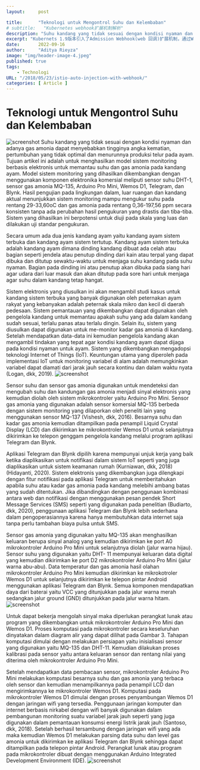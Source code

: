 ```yaml
---
layout:     post

title:      "Teknologi untuk Mengontrol Suhu dan Kelembaban"
# subtitle:   "Kubernetes webhook扩展机制解析"
description: "Suhu kandang yang tidak sesuai dengan kondisi nyaman dan adanya gas amonia dapat menyebabkan tingginya angka kematian, pertumbuhan yang tidak optimal dan menurunnya produksi telur pada ayam. Tujuan artikel ini adalah untuk menghasilkan model sistem monitoring berbasis elektronis untuk memantau suhu dan gas amonia pada kandang ayam. Model sistem monitoring yang dihasilkan dikembangkan dengan menggunakan komponen elektronika komersial meliputi sensor suhu DHT-1, sensor gas amonia MQ-135, Arduino Pro Mini, Wemos D1, Telegram, dan Blynk. Hasil pengujian pada lingkungan dalam."
excerpt: "Kubernets 1.9版本引入了Admission Webhook(web 回调)扩展机制，通过Webhook,开发者可以非常灵活地对Kubernets API Server的功能进行扩展，在API Server创建资源时对资源进行验证或者修改。 Istio 0.7版本就利用了Kubernets webhook实现了sidecar的自动注入。"
date:       2022-09-16
author:     "Aditya Rieyza"
image: "img/header-image-4.jpeg"
published: true 
tags:
    - Technologi
URL: "/2018/05/23/istio-auto-injection-with-webhook/"
categories: [ Article ]
---
```


# Teknologi untuk Mengontrol Suhu dan Kelembaban
![screenshot](/img/control-suhu-image.jpeg)
Suhu kandang yang tidak sesuai dengan kondisi nyaman dan adanya gas amonia dapat menyebabkan tingginya angka kematian, pertumbuhan yang tidak optimal dan menurunnya produksi telur pada ayam. Tujuan artikel ini adalah untuk menghasilkan model sistem monitoring berbasis elektronis untuk memantau suhu dan gas amonia pada kandang ayam. Model sistem monitoring yang dihasilkan dikembangkan dengan menggunakan komponen elektronika komersial meliputi sensor suhu DHT-1, sensor gas amonia MQ-135, Arduino Pro Mini, Wemos D1, Telegram, dan Blynk. Hasil pengujian pada lingkungan dalam, luar ruangan dan kandang aktual menunjukkan sistem monitoring mampu mengukur suhu pada rentang 29-33,60oC dan gas amonia pada rentang 0,36-197,56 ppm secara konsisten tanpa ada perubahan hasil pengukuran yang drastis dan tiba-tiba. Sistem yang dihasilkan ini berpotensi untuk diuji pada skala yang luas dan dilakukan uji standar pengukuran.

Secara umum ada dua jenis kandang ayam yaitu kandang ayam sistem terbuka dan kandang ayam sistem tertutup. Kandang ayam sistem terbuka adalah kandang ayam
dimana dinding kandang dibuat ada celah atau bagian seperti jendela atau penutup dinding dari kain atau terpal yang dapat dibuka dan ditutup sewaktu-waktu untuk menjaga suhu kandang pada suhu nyaman. Bagian pada dinding ini atau penutup akan dibuka pada siang hari agar udara dari luar masuk dan akan ditutup pada sore hari untuk menjaga agar suhu dalam kandang tetap hangat.

Sistem elektronis yang diusulkan ini akan mengambil studi kasus untuk kandang sistem terbuka yang banyak digunakan oleh peternakan ayam rakyat yang kebanyakan adalah peternak skala mikro dan kecil di daerah pedesaan. Sistem pemantauan yang dikembangkan dapat digunakan oleh pengelola kandang untuk memantau apakah suhu yang ada dalam kandang sudah sesuai, terlalu panas atau terlalu dingin. Selain itu,
sistem yang diusulkan dapat digunakan untuk me-monitor kadar gas amonia di kandang. Setelah mendapatkan data-data ini kemudian pengelola kandang akan mengambil tindakan yang tepat agar kondisi kandang ayam dapat dijaga pada kondisi nyaman untuk ayam. Sistem yang dikembangkan mengadopsi teknologi Internet of Things (IoT). Keuntungan utama yang diperoleh pada implementasi IoT untuk monitoring variabel di
alam adalah memungkinkan variabel dapat diamati dari jarak jauh secara kontinu dan dalam waktu nyata (Logan, dkk, 2019).
![screenshot](/img/suhu-image-2.png)

Sensor suhu dan sensor gas amonia digunakan untuk mendeteksi dan mengubah suhu dan kandungan gas amonia menjadi sinyal elektronis yang kemudian diolah oleh sistem mikrokontroler yaitu Arduino Pro Mini. Sensor gas amonia yang digunakan adalah sensor komersial MQ-135 berbeda dengan sistem monitoring yang dilaporkan oleh peneliti lain yang menggunakan sensor MQ-137 (Vishesh, dkk, 2016). Besarnya suhu dan kadar gas amonia kemudian ditampilkan pada penampil Liquid Crystal Display (LCD) dan dikirimkan ke mikrokontroler Wemos D1 untuk selanjutnya dikirimkan ke telepon genggam pengelola kandang melalui program aplikasi Telegram dan Blynk.

Aplikasi Telegram dan Blynk dipilih karena mempunyai unjuk kerja yang baik ketika diaplikasikan untuk notifikasi dalam sistem IoT seperti yang juga diaplikasikan untuk sistem keamanan rumah (Kurniawan, dkk, 2018) (Hidayanti, 2020). Sistem elektronis yang dikembangkan juga dilengkapi dengan fitur notifikasi pada aplikasi Telegram untuk memberitahukan apabila suhu atau kadar gas amonia pada kandang melebihi ambang batas yang sudah ditentukan. Jika dibandingkan dengan penggunaan kombinasi antara web dan notifikasi dengan menggunakan pesan pendek Short Message Services (SMS) seperti yang digunakan pada penelitian (Budiarto, dkk, 2020), penggunaan aplikasi Telegram dan Blynk lebih sederhana dalam pengoperasiannya karena hanya membutuhkan data internet saja tanpa perlu tambahan biaya pulsa untuk SMS.

Sensor gas amonia yang digunakan yaitu MQ-135 akan menghasilkan keluaran berupa sinyal analog yang kemudian dikirimkan ke port A0 mikrokontroler Arduino Pro Mini untuk selanjutnya diolah (jalur warna hijau). Sensor suhu yang digunakan yaitu DHT- 11 mempunyai keluaran data digital yang kemudian dikirimkan ke port D2 mikrokontroler Arduino Pro Mini (jalur warna abu-abu). Data temperatur dan gas amonia hasil olahan mikrokontroler Arduino Pro Mini kemudian dikirimkan ke mikrokotroler Wemos D1 untuk selanjutnya dikirimkan ke telepon pintar Android menggunakan aplikasi Telegram dan Blynk. Semua komponen mendapatkan daya dari baterai yaitu VCC yang ditunjukkan pada jalur warna merah sedangkan jalur ground (GND) ditunjukkan pada jalur warna hitam.
![screenshot](/img/suhu-image-3.png)

Untuk dapat bekerja mengolah sinyal maka diperlukan perangkat lunak atau program yang dikembangkan untuk mikrokontroler Arduino Pro Mini dan Wemos D1. Proses komputasi pada mikrokontroler secara keseluruhan dinyatakan dalam diagram alir yang dapat dilihat pada Gambar 3. Tahapan komputasi dimulai dengan melakukan persiapan yaitu inisialisasi sensor yang digunakan yaitu MQ-135 dan DHT-11. Kemudian dilakukan proses kalibrasi pada sensor yaitu antara keluaran sensor dan rentang nilai yang diterima oleh mikrokontroler Arduino Pro Mini.

Setelah mendapatkan data pembacaan sensor, mikrokontroler Arduino Pro Mini melakukan komputasi besarnya suhu dan gas amonia yang terbaca oleh sensor dan kemudian menampilkannya pada penampil LCD dan mengirimkannya ke mikrokontroler Wemos D1. Komputasi pada mikrokontroler Wemos D1 dimulai dengan proses penyambungan Wemos D1 dengan jaringan wifi yang tersedia. Penggunaan jaringan komputer dan internet berbasis nirkabel dengan wifi banyak digunakan dalam pembangunan monitoring suatu variabel jarak jauh seperti yang juga digunakan dalam pemantauan konsumsi energi listrik jarak jauh (Santoso, dkk, 2018). Setelah berhasil tersambung dengan jaringan wifi yang ada maka kemudian Wemos D1 melakukan parsing data suhu dan level gas amonia untuk dikirimkan ke aplikasi Telegram dan Blynk sehingga dapat ditampilkan pada telepon pintar Android. Perangkat lunak atau program pada mikrokontroler dibuat dengan menggunakan Arduino Integrated Development Environment (IDE).
![screenshot](/img/suhu-image-4.png)
<!-- 
## 前言
- - -
Kubernets 1.9版本引入了Admission Webhook(web 回调)扩展机制，通过Webhook,开发者可以非常灵活地对Kubernets API Server的功能进行扩展，在API Server创建资源时对资源进行验证或者修改。

使用webhook的优势是不需要对API Server的源码进行修改和重新编译就可以扩展其功能。插入的逻辑实现为一个独立的web进程，通过参数方式传入到kubernets中，由kubernets在进行自身逻辑处理时对扩展逻辑进行回调。

Istio 0.7版本就利用了Kubernets webhook实现了sidecar的自动注入。

## 什么是Admission
---
Admission是Kubernets中的一个术语，指的是Kubernets API Server资源请求过程中的一个阶段。如下图所示，在API Server接收到资源创建请求时，首先会对请求进行认证和鉴权，然后经过Admission处理，最后再保存到etcd。 
![](/img/2018-4-25-istio-auto-injection-with-webhook/admission-phase.png)
从图中看到，Admission中有两个重要的阶段，Mutation和Validation，这两个阶段中执行的逻辑如下：
* Mutation
  
  Mutation是英文“突变”的意思,从字面上可以知道在Mutation阶段可以对请求内容进行修改。
* Validation

  在Validation阶段不允许修改请求内容，但可以根据请求的内容判断是继续执行该请求还是拒绝该请求。

## Admission webhook
---
通过Admission webhook,可以加入Mutation和Validation两种类型的webhook插件，这些插件和Kubernets提供的预编译的Admission插件具有相同的能力。可以想到的用途包括：
* 修改资源。例如Istio就通过Admin Webhook在Pod资源中增加了Envoy sidecar容器。
* 自定义校验逻辑，例如对资源名称有一些特殊要求。或者对自定义资源的合法性进行校验。

## 采用Webhook自动注入Istio Sidecar
---
### Kubernets版本要求
webhook支持需要Kubernets1.9或者更高的版本,使用下面的命令确认kube-apiserver的Admin webhook功能已启用。

```
kubectl api-versions | grep admissionregistration

admissionregistration.k8s.io/v1beta1
```
### 生成sidecar injection webhook的密钥和证书
Webhook使用数字证书向kube-apiserver进行身份认证，因此需要先使用工具生成密钥对，并向Istio CA申请数字证书。

```
./install/kubernetes/webhook-create-signed-cert.sh /
    --service istio-sidecar-injector /
    --namespace istio-system /
    --secret sidecar-injector-certs
```

### 将生成的数字证书配置到webhook中

```
cat install/kubernetes/istio-sidecar-injector.yaml | /
     ./install/kubernetes/webhook-patch-ca-bundle.sh > /
     install/kubernetes/istio-sidecar-injector-with-ca-bundle.yaml
```

### 创建sidecar injection configmap

```
kubectl apply -f install/kubernetes/istio-sidecar-injector-configmap-release.yaml
```

### 部署sidecar injection webhook

```
kubectl apply -f install/kubernetes/istio-sidecar-injector-with-ca-bundle.yaml
```

通过命令查看部署好的webhook injector

````
kubectl -n istio-system get deployment -listio=sidecar-injector
Copy
NAME                     DESIRED   CURRENT   UP-TO-DATE   AVAILABLE   AGE
istio-sidecar-injector   1         1         1            1           1d
```

### 开启需要自动注入sidecar的namespace 

```
kubectl label namespace default istio-injection=enabled

kubectl get namespace -L istio-injection

NAME           STATUS    AGE       ISTIO-INJECTION
default        Active    1h        enabled
istio-system   Active    1h        
kube-public    Active    1h        
kube-system    Active    1h  
```

## 参考

* [Extensible Admission is Beta](https://kubernetes.io/blog/2018/01/extensible-admission-is-beta)
* [Installing the Istio Sidecar](https://istio.io/docs/setup/kubernetes/sidecar-injection.html) -->
